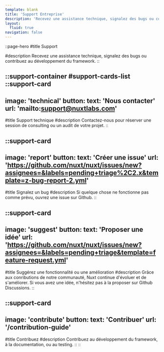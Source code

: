 ```yaml
---
template: blank
title: 'Support Entreprise'
description: 'Recevez une assistance technique, signalez des bugs ou contribuez au développement du framework.'
layout:
  fluid: true
navigation: false
---
```

::page-hero
#title
Support

#description
Recevez une assistance technique, signalez des bugs ou contribuez au développement du framework.
::

::support-container
#support-cards-list
  ::support-card
  ---
  image: 'technical'
  button:
    text: 'Nous contacter'
    url: 'mailto:support@nuxtlabs.com'
  ---
  #title
  Support technique
  #description
  Contactez-nous pour réserver une session de consulting ou un audit de votre projet.
  ::

  ::support-card
  ---
  image: 'report'
  button:
    text: 'Créer une issue'
    url: 'https://github.com/nuxt/nuxt/issues/new?assignees=&labels=pending+triage%2C2.x&template=z-bug-report-2.yml'
  ---
  #title
  Signalez un bug
  #description
  Si quelque chose ne fonctionne pas comme prévu, ouvrez une issue sur Github.
  ::

  ::support-card
  ---
  image: 'suggest'
  button:
    text: 'Proposer une idée'
    url: 'https://github.com/nuxt/nuxt/issues/new?assignees=&labels=pending+triage&template=feature-request.yml'
  ---
  #title
  Suggérez une fonctionnalité ou une amélioration
  #description
  Grâce aux conributions de notre communauté, Nuxt continue d'évoluer et de s'améliorer. Si vous avez une idée, n'hésitez pas à la proposer sur Github Discussions.
  ::

  ::support-card
  ---
  image: 'contribute'
  button:
    text: 'Contribuer'
    url: '/contribution-guide'
  ---
  #title
  Contribuez
  #description
  Contribuez au développement du framework, à la documentation, ou au testing.
  ::
::
